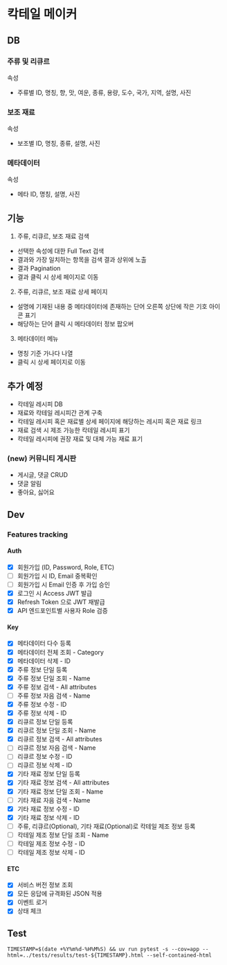 # 칵테일 메이커

## DB
### 주류 및 리큐르
속성
- 주류별 ID, 명칭, 향, 맛, 여운, 종류, 용량, 도수, 국가, 지역, 설명, 사진
### 보조 재료
속성
- 보조별 ID, 명칭, 종류, 설명, 사진
### 메타데이터
속성
- 메타 ID, 명칭, 설명, 사진

## 기능
1. 주류, 리큐르, 보조 재료 검색
  - 선택한 속성에 대한 Full Text 검색
  - 결과와 가장 일치하는 항목을 검색 결과 상위에 노출
  - 결과 Pagination
  - 결과 클릭 시 상세 페이지로 이동
2. 주류, 리큐르, 보조 재료 상세 페이지
  - 설명에 기재된 내용 중 메타데이터에 존재하는 단어 오른쪽 상단에 작은 기호 아이콘 표기
  - 해당하는 단어 클릭 시 메타데이터 정보 팝오버
3. 메타데이터 메뉴
  - 명칭 기준 가나다 나열
  - 클릭 시 상세 페이지로 이동

## 추가 예정
  - 칵테일 레시피 DB
  - 재료와 칵테일 레시피간 관계 구축
  - 칵테일 레시피 혹은 재료별 상세 페이지에 해당하는 레시피 혹은 재료 링크
  - 재료 검색 시 제조 가능한 칵테일 레시피 표기
  - 칵테일 레시피에 권장 재료 및 대체 가능 재료 표기
### (new) 커뮤니티 게시판
  - 게시글, 댓글 CRUD
  - 댓글 알림
  - 좋아요, 싫어요

## Dev
### Features tracking
#### Auth
  - [x] 회원가입 (ID, Password, Role, ETC)
  - [ ] 회원가입 시 ID, Email 중복확인
  - [ ] 회원가입 시 Email 인증 후 가입 승인
  - [x] 로그인 시 Access JWT 발급
  - [x] Refresh Token 으로 JWT 재발급
  - [x] API 엔드포인트별 사용자 Role 검증
#### Key
  - [x] 메타데이터 다수 등록
  - [x] 메타데이터 전체 조회 - Category
  - [x] 메타데이터 삭제 - ID
  - [x] 주류 정보 단일 등록
  - [x] 주류 정보 단일 조회 - Name
  - [x] 주류 정보 검색 - All attributes
  - [ ] 주류 정보 자음 검색 - Name
  - [x] 주류 정보 수정 - ID
  - [x] 주류 정보 삭제 - ID
  - [x] 리큐르 정보 단일 등록
  - [x] 리큐르 정보 단일 조회 - Name
  - [x] 리큐르 정보 검색 - All attributes
  - [ ] 리큐르 정보 자음 검색 - Name
  - [ ] 리큐르 정보 수정 - ID
  - [ ] 리큐르 정보 삭제 - ID
  - [x] 기타 재료 정보 단일 등록
  - [x] 기타 재료 정보 검색 - All attributes
  - [x] 기타 재료 정보 단일 조회 - Name
  - [ ] 기타 재료 자음 검색 - Name
  - [x] 기타 재료 정보 수정 - ID
  - [x] 기타 재료 정보 삭제 - ID
  - [ ] 주류, 리큐르(Optional), 기타 재료(Optional)로 칵테일 제조 정보 등록
  - [ ] 칵테일 제조 정보 단일 조회 - Name
  - [ ] 칵테일 제조 정보 수정 - ID
  - [ ] 칵테일 제조 정보 삭제 - ID
#### ETC
  - [x] 서비스 버전 정보 조회
  - [x] 모든 응답에 규격화된 JSON 적용
  - [x] 이벤트 로거
  - [x] 상태 체크

## Test
`TIMESTAMP=$(date +%Y%m%d-%H%M%S) && uv run pytest -s --cov=app --html=../tests/results/test-${TIMESTAMP}.html --self-contained-html`